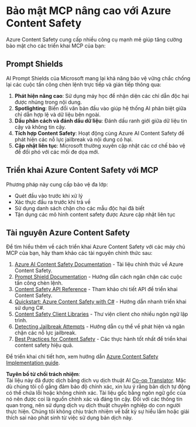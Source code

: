 <!--
CO_OP_TRANSLATOR_METADATA:
{
  "original_hash": "f5300fd1b5e84520d500b2a8f568a1d8",
  "translation_date": "2025-07-17T08:56:37+00:00",
  "source_file": "02-Security/azure-content-safety.md",
  "language_code": "vi"
}
-->
# Bảo mật MCP nâng cao với Azure Content Safety

Azure Content Safety cung cấp nhiều công cụ mạnh mẽ giúp tăng cường bảo mật cho các triển khai MCP của bạn:

## Prompt Shields

AI Prompt Shields của Microsoft mang lại khả năng bảo vệ vững chắc chống lại các cuộc tấn công chèn lệnh trực tiếp và gián tiếp thông qua:

1. **Phát hiện nâng cao**: Sử dụng máy học để nhận diện các chỉ dẫn độc hại được nhúng trong nội dung.
2. **Spotlighting**: Biến đổi văn bản đầu vào giúp hệ thống AI phân biệt giữa chỉ dẫn hợp lệ và dữ liệu bên ngoài.
3. **Dấu phân cách và đánh dấu dữ liệu**: Đánh dấu ranh giới giữa dữ liệu tin cậy và không tin cậy.
4. **Tích hợp Content Safety**: Hoạt động cùng Azure AI Content Safety để phát hiện các nỗ lực jailbreak và nội dung có hại.
5. **Cập nhật liên tục**: Microsoft thường xuyên cập nhật các cơ chế bảo vệ để đối phó với các mối đe dọa mới.

## Triển khai Azure Content Safety với MCP

Phương pháp này cung cấp bảo vệ đa lớp:
- Quét đầu vào trước khi xử lý
- Xác thực đầu ra trước khi trả về
- Sử dụng danh sách chặn cho các mẫu độc hại đã biết
- Tận dụng các mô hình content safety được Azure cập nhật liên tục

## Tài nguyên Azure Content Safety

Để tìm hiểu thêm về cách triển khai Azure Content Safety với các máy chủ MCP của bạn, hãy tham khảo các tài nguyên chính thức sau:

1. [Azure AI Content Safety Documentation](https://learn.microsoft.com/azure/ai-services/content-safety/) - Tài liệu chính thức về Azure Content Safety.
2. [Prompt Shield Documentation](https://learn.microsoft.com/azure/ai-services/content-safety/concepts/prompt-shield) - Hướng dẫn cách ngăn chặn các cuộc tấn công chèn lệnh.
3. [Content Safety API Reference](https://learn.microsoft.com/rest/api/contentsafety/) - Tham khảo chi tiết API để triển khai Content Safety.
4. [Quickstart: Azure Content Safety with C#](https://learn.microsoft.com/azure/ai-services/content-safety/quickstart-csharp) - Hướng dẫn nhanh triển khai sử dụng C#.
5. [Content Safety Client Libraries](https://learn.microsoft.com/azure/ai-services/content-safety/quickstart-client-libraries-rest-api) - Thư viện client cho nhiều ngôn ngữ lập trình.
6. [Detecting Jailbreak Attempts](https://learn.microsoft.com/azure/ai-services/content-safety/concepts/jailbreak-detection) - Hướng dẫn cụ thể về phát hiện và ngăn chặn các nỗ lực jailbreak.
7. [Best Practices for Content Safety](https://learn.microsoft.com/azure/ai-services/content-safety/concepts/best-practices) - Các thực hành tốt nhất để triển khai content safety hiệu quả.

Để triển khai chi tiết hơn, xem hướng dẫn [Azure Content Safety Implementation guide](./azure-content-safety-implementation.md).

**Tuyên bố từ chối trách nhiệm**:  
Tài liệu này đã được dịch bằng dịch vụ dịch thuật AI [Co-op Translator](https://github.com/Azure/co-op-translator). Mặc dù chúng tôi cố gắng đảm bảo độ chính xác, xin lưu ý rằng bản dịch tự động có thể chứa lỗi hoặc không chính xác. Tài liệu gốc bằng ngôn ngữ gốc của nó nên được coi là nguồn chính xác và đáng tin cậy. Đối với các thông tin quan trọng, nên sử dụng dịch vụ dịch thuật chuyên nghiệp do con người thực hiện. Chúng tôi không chịu trách nhiệm về bất kỳ sự hiểu lầm hoặc giải thích sai nào phát sinh từ việc sử dụng bản dịch này.